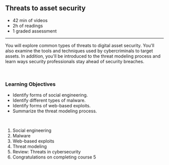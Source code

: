 ## Threats to asset security

- 42 min of videos
- 2h of readings
- 1 graded assessment

<hr>

You will explore common types of threats to digital asset security. You'll also examine the tools and techniques used by cybercriminals to target assets. In addition, you'll be introduced to the threat modeling process and learn ways security professionals stay ahead of security breaches.

<br>

### Learning Objectives

- Identify forms of social engineering.
- Identify different types of malware.
- Identify forms of web-based exploits.
- Summarize the threat modeling process.

<br>

1. Social engineering
2. Malware
3. Web-based exploits
4. Threat modeling
5. Review: Threats in cybersecurity
6. Congratulations on completing course 5
